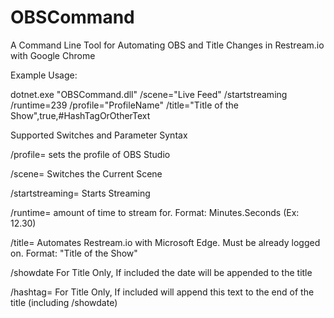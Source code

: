 # OBSCommand
A Command Line Tool for Automating OBS and Title Changes in Restream.io with Google Chrome

Example Usage:


dotnet.exe "OBSCommand.dll" /scene="Live Feed" /startstreaming /runtime=239 /profile="ProfileName" /title="Title of the Show",true,#HashTagOrOtherText


Supported Switches and Parameter Syntax

/profile= sets the profile of OBS Studio

/scene= Switches the Current Scene

/startstreaming= Starts Streaming 

/runtime= amount of time to stream for. Format: Minutes.Seconds (Ex: 12.30)

/title= Automates Restream.io with Microsoft Edge. Must be already logged on. Format: "Title of the Show"
   
/showdate For Title Only, If included the date will be appended to the title

/hashtag= For Title Only, If included will append this text to the end of the title (including /showdate)

